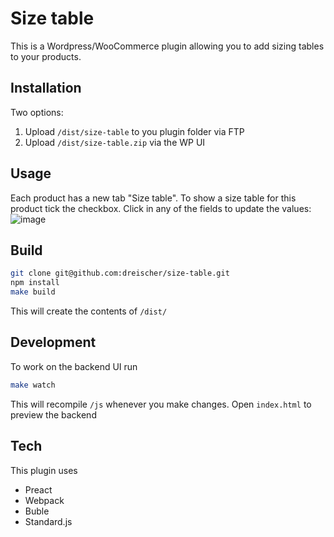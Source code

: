# Size table
This is a Wordpress/WooCommerce plugin allowing you to add sizing tables to your products.

## Installation
Two options:
1. Upload `/dist/size-table` to you plugin folder via FTP
2. Upload `/dist/size-table.zip` via the WP UI

## Usage
Each product has a new tab "Size table". To show a size table for this product tick the checkbox. Click in any of the fields to update the values:
![image](https://user-images.githubusercontent.com/5756475/28501636-f371e110-6fd7-11e7-9802-0762fc993048.png)


## Build
```sh
git clone git@github.com:dreischer/size-table.git
npm install
make build
```
This will create the contents of `/dist/`

## Development
To work on the backend UI run
```sh
make watch
```
This will recompile `/js` whenever you make changes. Open `index.html` to preview the backend

## Tech
This plugin uses
- Preact
- Webpack
- Buble
- Standard.js
